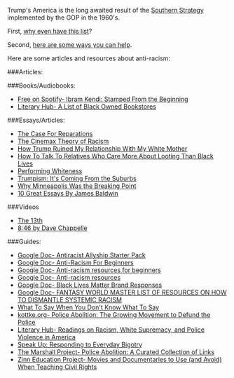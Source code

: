Trump's America is the long awaited result of the [Southern Strategy](https://www.thenation.com/article/archive/exclusive-lee-atwaters-infamous-1981-interview-southern-strategy/) implemented by the GOP in the 1960's. 

First, [why even have this list](https://www.vulture.com/2020/06/anti-racist-reading-lists-what-are-they-for.html)? 

Second, [here are some ways you can help](https://blacklivesmatters.carrd.co/).

Here are some articles and resources about anti-racism: 

###Articles:  



###Books/Audiobooks:  
*   [Free on Spotify- Ibram Kendi: Stamped From the Beginning](https://open.spotify.com/album/6PzcVM8Z1GMqeGlMBQ6ikX?si=G-3uabQhQaCTd3-q5mgeYA)  
*   [Literary Hub- A List of Black Owned Bookstores](https://lithub.com/you-can-order-today-from-these-black-owned-independent-bookstores/)


###Essays/Articles:  
*   [The Case For Reparations](https://www.theatlantic.com/magazine/archive/2014/06/the-case-for-reparations/361631/)
*   [The Cinemax Theory of Racism](https://whatever.scalzi.com/2016/11/10/the-cinemax-theory-of-racism/)  
*   [How Trump Ruined My Relationship With My White Mother](https://verysmartbrothas.theroot.com/how-trump-ruined-my-relationship-with-my-white-mother-1797935049)
*   [How To Talk To Relatives Who Care More About Looting Than Black Lives](https://www.vice.com/en_us/article/y3zvgv/how-to-talk-to-relatives-who-care-more-about-looting-than-black-lives)
*   [Performing Whiteness](https://www.theparisreview.org/blog/2020/06/08/the-performance-of-white-bodies/?src=longreads&mc_cid=8f5f38b1e8&mc_eid=caf549b38c)  
*   [Trumpism: It's Coming From the Suburbs](https://www.thenation.com/article/trumpism-its-coming-from-the-suburbs/)  
*   [Why Minneapolis Was the Breaking Point](https://www.theatlantic.com/politics/archive/2020/06/wesley-lowery-george-floyd-minneapolis-black-lives/612391/?mc_cid=8f5f38b1e8&mc_eid=caf549b38c)  
*   [10 Great Essays By James Baldwin](https://tetw.org/post/189189895385/10-great-essays-by-james-baldwin)

###Videos
*   [The 13th](https://www.youtube.com/watch?v=krfcq5pF8u8)
*   [8:46 by Dave Chappelle](https://www.youtube.com/watch?v=3tR6mKcBbT4&t=2s)

###Guides:  

*   [Google Doc- Antiracist Allyship Starter Pack](https://docs.google.com/spreadsheets/d/1bUJrgX8vspyy7YttiEC2vD0DawrpPYiZs94V0ov7qZQ/htmlview?utm_source=Internet+Brunch&utm_campaign=7b028f6dfd-EMAIL_CAMPAIGN_2019_09_12_01_00_COPY_01&utm_medium=email&utm_term=0_fb5e40aa73-7b028f6dfd-490913537&mc_cid=7b028f6dfd&mc_eid=27588c5aec)  
*   [Google Doc- Anti-Racism For Beginners](https://docs.google.com/document/d/1S5uckFHCA_XZkxG0Zg5U4GQGbY_RklZARwu43fqJH0E/)  
*   [Google Doc- Anti-racism resources for beginners](https://docs.google.com/document/d/1BRlF2_zhNe86SGgHa6-VlBO-QgirITwCTugSfKie5Fs/preview?pru=AAABcpbWkcc*CBBZ_VAF1cElWQmXWJ7rig)  
*   [Google Doc- Anti-racism resources](https://docs.google.com/document/d/1hpub-jkm9cLzJWqZSsETqbE6tZ13Q0UbQz--vQ2avEc/preview?pru=AAABcpbkRzM*BeCKPCI_8cURmv4jUNaBSA)  
*   [Google Doc- Black Lives Matter Brand Responses](https://docs.google.com/presentation/d/19d2SDI4yEbkSyPnFqHNwcc7TAb_4PaVEza3FprS_2Nk/mobilepresent#slide=id.g8817a0a96d_1_7)  
*   [Google Doc- FANTASY WORLD MASTER LIST OF RESOURCES ON HOW TO DISMANTLE SYSTEMIC RACISM ](https://docs.google.com/spreadsheets/d/16CFLrMySyQR8cLTmACUKtHfc-UQ9PUA0ktLAfApydS8/htmlview?usp=sharing&pru=AAABcp-_Ugs*A0UERb4cNVY5iyroEPcoKQ&utm_source=Internet+Brunch&utm_campaign=a3ae35e6e0-EMAIL_CAMPAIGN_2019_09_12_01_00_COPY_01&utm_medium=email&utm_term=0_fb5e40aa73-a3ae35e6e0-490892833&mc_cid=a3ae35e6e0&mc_eid=96382e5ff9)
*  [What To Say When You Don't Know What To Say](https://www.instagram.com/p/CA-7y13piP6/?utm_source=Internet+Brunch&utm_campaign=a3ae35e6e0-EMAIL_CAMPAIGN_2019_09_12_01_00_COPY_01&utm_medium=email&utm_term=0_fb5e40aa73-a3ae35e6e0-490892833&mc_cid=a3ae35e6e0&mc_eid=96382e5ff9)
*   [kottke.org- Police Abolition: The Growing Movement to Defund the Police](https://kottke.org/20/06/police-abolition-defund-the-police)  
*   [Literary Hub- Readings on Racism, White Supremacy, and Police Violence in America](https://lithub.com/readings-on-racism-white-supremacy-and-police-violence-in-america/)  
*   [Speak Up: Responding to Everyday Bigotry](https://www.splcenter.org/20150125/speak-responding-everyday-bigotry)
*   [The Marshall Project- Police Abolition: A Curated Collection of Links](https://www.themarshallproject.org/records/3382-police-abolition)  
*   [Zinn Education Project- Movies and Documentaries to Use (and Avoid) When Teaching Civil Rights](https://www.zinnedproject.org/materials/two-thumbs-up/)  
